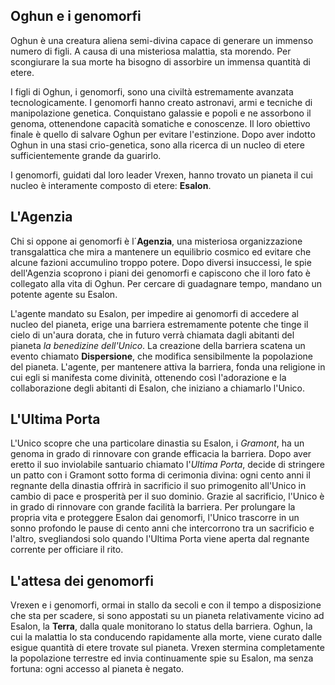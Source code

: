 ## Oghun e i genomorfi

Oghun è una creatura aliena semi-divina capace di generare un immenso numero di figli. A causa di una misteriosa malattia, sta morendo. Per scongiurare la sua morte ha bisogno di assorbire un immensa quantità di etere.

I figli di Oghun, i genomorfi, sono una civiltà estremamente avanzata tecnologicamente. I genomorfi hanno creato astronavi, armi e tecniche di manipolazione genetica. Conquistano galassie e popoli e ne assorbono il genoma, ottenendone capacità somatiche e conoscenze. Il loro obiettivo finale è quello di salvare Oghun per evitare l'estinzione. Dopo aver indotto Oghun in una stasi crio-genetica, sono alla ricerca di un nucleo di etere sufficientemente grande da guarirlo.

I genomorfi, guidati dal loro leader Vrexen, hanno trovato un pianeta il cui nucleo è interamente composto di etere: **Esalon**. 

## L'Agenzia

Chi si oppone ai genomorfi è l´**Agenzia**, una misteriosa organizzazione transgalattica che mira a mantenere un equilibrio cosmico ed evitare che alcune fazioni accumulino troppo potere. Dopo diversi insuccessi, le spie dell'Agenzia scoprono i piani dei genomorfi e capiscono che il loro fato è collegato alla vita di Oghun. Per cercare di guadagnare tempo, mandano un potente agente su Esalon.

L'agente mandato su Esalon, per impedire ai genomorfi di accedere al nucleo del pianeta, erige una barriera estremamente potente che tinge il cielo di un'aura dorata, che in futuro verrà chiamata dagli abitanti del pianeta *la benedizine dell'Unico*. La creazione della barriera scatena un evento chiamato **Dispersione**, che modifica sensibilmente la popolazione del pianeta. L'agente, per mantenere attiva la barriera, fonda una religione in cui egli si manifesta come divinità, ottenendo così l'adorazione e la collaborazione degli abitanti di Esalon, che iniziano a chiamarlo l'Unico.

## L'Ultima Porta

L'Unico scopre che una particolare dinastia su Esalon, i *Gramont*, ha un genoma in grado di rinnovare con grande efficacia la barriera. Dopo aver eretto il suo inviolabile santuario chiamato l'*Ultima Porta*, decide di stringere un patto con i Gramont sotto forma di cerimonia divina: ogni cento anni il regnante della dinastia offrirà in sacrificio il suo primogenito all'Unico in cambio di pace e prosperità per il suo dominio. Grazie al sacrificio, l'Unico è in grado di rinnovare con grande facilità la barriera. Per prolungare la propria vita e proteggere  Esalon dai genomorfi, l'Unico trascorre in un sonno profondo le pause di cento anni che intercorrono tra un sacrificio e l'altro, svegliandosi solo quando l'Ultima Porta viene aperta dal regnante corrente per officiare il rito.

## L'attesa dei genomorfi

Vrexen e i genomorfi, ormai in stallo da secoli e con il tempo a disposizione che sta per scadere, si sono appostati su un pianeta relativamente vicino ad Esalon, la **Terra**, dalla quale monitorano lo status della barriera. Oghun, la cui la malattia lo sta conducendo rapidamente alla morte, viene curato dalle esigue quantità di etere trovate sul pianeta. Vrexen stermina completamente la popolazione terrestre ed invia continuamente spie su Esalon, ma senza fortuna: ogni accesso al pianeta è negato.
